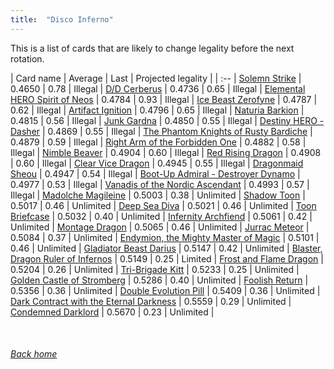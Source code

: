 ```yaml
---
title:  "Disco Inferno"
---
```


This is a list of cards that are likely to change legality before the next rotation.

| Card name | Average | Last | Projected legality |
| :-- |
[Solemn Strike](https://db.ygoprodeck.com/card/?search=Solemn%20Strike) | 0.4650 | 0.78 | Illegal |
[D/D Cerberus](https://db.ygoprodeck.com/card/?search=D/D%20Cerberus) | 0.4736 | 0.65 | Illegal |
[Elemental HERO Spirit of Neos](https://db.ygoprodeck.com/card/?search=Elemental%20HERO%20Spirit%20of%20Neos) | 0.4784 | 0.93 | Illegal |
[Ice Beast Zerofyne](https://db.ygoprodeck.com/card/?search=Ice%20Beast%20Zerofyne) | 0.4787 | 0.62 | Illegal |
[Artifact Ignition](https://db.ygoprodeck.com/card/?search=Artifact%20Ignition) | 0.4796 | 0.65 | Illegal |
[Naturia Barkion](https://db.ygoprodeck.com/card/?search=Naturia%20Barkion) | 0.4815 | 0.56 | Illegal |
[Junk Gardna](https://db.ygoprodeck.com/card/?search=Junk%20Gardna) | 0.4850 | 0.55 | Illegal |
[Destiny HERO - Dasher](https://db.ygoprodeck.com/card/?search=Destiny%20HERO%20-%20Dasher) | 0.4869 | 0.55 | Illegal |
[The Phantom Knights of Rusty Bardiche](https://db.ygoprodeck.com/card/?search=The%20Phantom%20Knights%20of%20Rusty%20Bardiche) | 0.4879 | 0.59 | Illegal |
[Right Arm of the Forbidden One](https://db.ygoprodeck.com/card/?search=Right%20Arm%20of%20the%20Forbidden%20One) | 0.4882 | 0.58 | Illegal |
[Nimble Beaver](https://db.ygoprodeck.com/card/?search=Nimble%20Beaver) | 0.4904 | 0.60 | Illegal |
[Red Rising Dragon](https://db.ygoprodeck.com/card/?search=Red%20Rising%20Dragon) | 0.4908 | 0.60 | Illegal |
[Clear Vice Dragon](https://db.ygoprodeck.com/card/?search=Clear%20Vice%20Dragon) | 0.4945 | 0.55 | Illegal |
[Dragonmaid Sheou](https://db.ygoprodeck.com/card/?search=Dragonmaid%20Sheou) | 0.4947 | 0.54 | Illegal |
[Boot-Up Admiral - Destroyer Dynamo](https://db.ygoprodeck.com/card/?search=Boot-Up%20Admiral%20-%20Destroyer%20Dynamo) | 0.4977 | 0.53 | Illegal |
[Vanadis of the Nordic Ascendant](https://db.ygoprodeck.com/card/?search=Vanadis%20of%20the%20Nordic%20Ascendant) | 0.4993 | 0.57 | Illegal |
[Madolche Magileine](https://db.ygoprodeck.com/card/?search=Madolche%20Magileine) | 0.5003 | 0.38 | Unlimited |
[Shadow Toon](https://db.ygoprodeck.com/card/?search=Shadow%20Toon) | 0.5017 | 0.46 | Unlimited |
[Deep Sea Diva](https://db.ygoprodeck.com/card/?search=Deep%20Sea%20Diva) | 0.5021 | 0.46 | Unlimited |
[Toon Briefcase](https://db.ygoprodeck.com/card/?search=Toon%20Briefcase) | 0.5032 | 0.40 | Unlimited |
[Infernity Archfiend](https://db.ygoprodeck.com/card/?search=Infernity%20Archfiend) | 0.5061 | 0.42 | Unlimited |
[Montage Dragon](https://db.ygoprodeck.com/card/?search=Montage%20Dragon) | 0.5065 | 0.46 | Unlimited |
[Jurrac Meteor](https://db.ygoprodeck.com/card/?search=Jurrac%20Meteor) | 0.5084 | 0.37 | Unlimited |
[Endymion, the Mighty Master of Magic](https://db.ygoprodeck.com/card/?search=Endymion,%20the%20Mighty%20Master%20of%20Magic) | 0.5101 | 0.46 | Unlimited |
[Gladiator Beast Darius](https://db.ygoprodeck.com/card/?search=Gladiator%20Beast%20Darius) | 0.5147 | 0.42 | Unlimited |
[Blaster, Dragon Ruler of Infernos](https://db.ygoprodeck.com/card/?search=Blaster,%20Dragon%20Ruler%20of%20Infernos) | 0.5149 | 0.25 | Limited |
[Frost and Flame Dragon](https://db.ygoprodeck.com/card/?search=Frost%20and%20Flame%20Dragon) | 0.5204 | 0.26 | Unlimited |
[Tri-Brigade Kitt](https://db.ygoprodeck.com/card/?search=Tri-Brigade%20Kitt) | 0.5233 | 0.25 | Unlimited |
[Golden Castle of Stromberg](https://db.ygoprodeck.com/card/?search=Golden%20Castle%20of%20Stromberg) | 0.5286 | 0.40 | Unlimited |
[Foolish Return](https://db.ygoprodeck.com/card/?search=Foolish%20Return) | 0.5356 | 0.36 | Unlimited |
[Double Evolution Pill](https://db.ygoprodeck.com/card/?search=Double%20Evolution%20Pill) | 0.5409 | 0.36 | Unlimited |
[Dark Contract with the Eternal Darkness](https://db.ygoprodeck.com/card/?search=Dark%20Contract%20with%20the%20Eternal%20Darkness) | 0.5559 | 0.29 | Unlimited |
[Condemned Darklord](https://db.ygoprodeck.com/card/?search=Condemned%20Darklord) | 0.5670 | 0.23 | Unlimited |

<br>

###### [Back home](index)